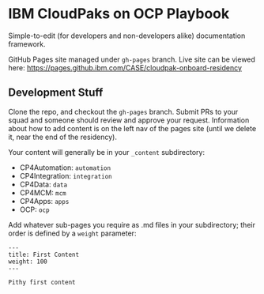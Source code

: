 # IBM CloudPaks on OCP Playbook

Simple-to-edit (for developers and non-developers alike) documentation framework.

GitHub Pages site managed under `gh-pages` branch.  Live site can be viewed here:  https://pages.github.ibm.com/CASE/cloudpak-onboard-residency

## Development Stuff

Clone the repo, and checkout the `gh-pages` branch.  Submit PRs to your squad and someone should review and approve your request.  Information about how to add content is on the left nav of the pages site (until we delete it, near the end of the residency).

Your content will generally be in your `_content` subdirectory:

   - CP4Automation: `automation`
   - CP4Integration: `integration`
   - CP4Data: `data`
   - CP4MCM: `mcm`
   - CP4Apps: `apps`
   - OCP: `ocp`

Add whatever sub-pages you require as .md files in your subdirectory; their order is defined by a `weight` parameter:
```
---
title: First Content
weight: 100
---

Pithy first content
```
